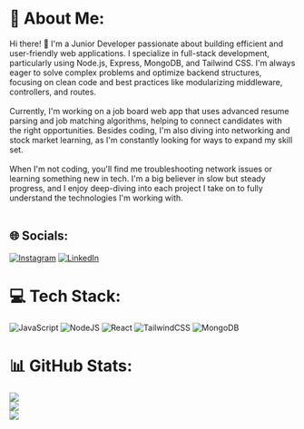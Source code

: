 # 💫 About Me:
Hi there! 👋 I'm a Junior Developer passionate about building efficient and user-friendly web applications. I specialize in full-stack development, particularly using Node.js, Express, MongoDB, and Tailwind CSS. I'm always eager to solve complex problems and optimize backend structures, focusing on clean code and best practices like modularizing middleware, controllers, and routes.<br><br>Currently, I'm working on a job board web app that uses advanced resume parsing and job matching algorithms, helping to connect candidates with the right opportunities. Besides coding, I'm also diving into networking and stock market learning, as I'm constantly looking for ways to expand my skill set.<br><br>When I'm not coding, you'll find me troubleshooting network issues or learning something new in tech. I'm a big believer in slow but steady progress, and I enjoy deep-diving into each project I take on to fully understand the technologies I'm working with.<br><br>


## 🌐 Socials:
[![Instagram](https://img.shields.io/badge/Instagram-%23E4405F.svg?logo=Instagram&logoColor=white)](https://instagram.com/beaversam36) [![LinkedIn](https://img.shields.io/badge/LinkedIn-%230077B5.svg?logo=linkedin&logoColor=white)](https://linkedin.com/in/nsamuel361) 

# 💻 Tech Stack:
![JavaScript](https://img.shields.io/badge/javascript-%23323330.svg?style=for-the-badge&logo=javascript&logoColor=%23F7DF1E) ![NodeJS](https://img.shields.io/badge/node.js-6DA55F?style=for-the-badge&logo=node.js&logoColor=white) ![React](https://img.shields.io/badge/react-%2320232a.svg?style=for-the-badge&logo=react&logoColor=%2361DAFB) ![TailwindCSS](https://img.shields.io/badge/tailwindcss-%2338B2AC.svg?style=for-the-badge&logo=tailwind-css&logoColor=white) ![MongoDB](https://img.shields.io/badge/MongoDB-%234ea94b.svg?style=for-the-badge&logo=mongodb&logoColor=white)
# 📊 GitHub Stats:
![](https://github-readme-stats.vercel.app/api?username=Samtech361&theme=dark&hide_border=false&include_all_commits=true&count_private=false)<br/>
![](https://github-readme-streak-stats.herokuapp.com/?user=Samtech361&theme=dark&hide_border=false)<br/>
![](https://github-readme-stats.vercel.app/api/top-langs/?username=Samtech361&theme=dark&hide_border=false&include_all_commits=true&count_private=false&layout=compact)

<!-- Proudly created with GPRM ( https://gprm.itsvg.in ) -->

